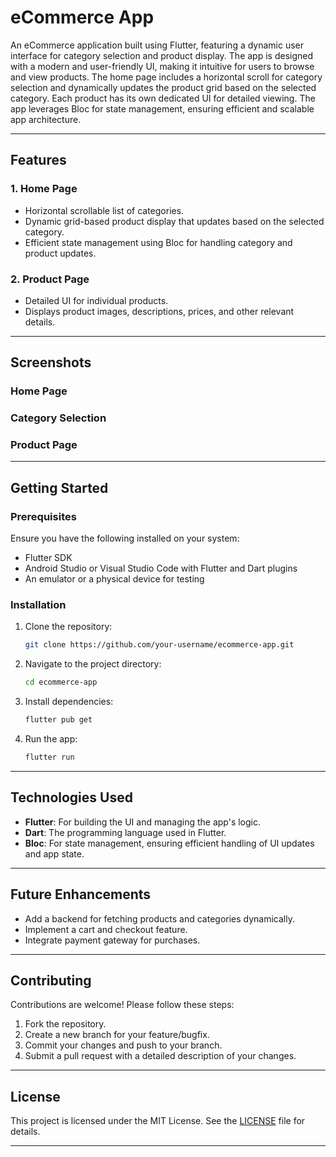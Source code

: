 # eCommerce App

An eCommerce application built using Flutter, featuring a dynamic user interface for category selection and product display. The app is designed with a modern and user-friendly UI, making it intuitive for users to browse and view products. The home page includes a horizontal scroll for category selection and dynamically updates the product grid based on the selected category. Each product has its own dedicated UI for detailed viewing. The app leverages Bloc for state management, ensuring efficient and scalable app architecture.

---

## Features

### 1. **Home Page**
- Horizontal scrollable list of categories.
- Dynamic grid-based product display that updates based on the selected category.
- Efficient state management using Bloc for handling category and product updates.

### 2. **Product Page**
- Detailed UI for individual products.
- Displays product images, descriptions, prices, and other relevant details.

---

## Screenshots

### Home Page


### Category Selection


### Product Page




---

## Getting Started

### Prerequisites
Ensure you have the following installed on your system:
- Flutter SDK
- Android Studio or Visual Studio Code with Flutter and Dart plugins
- An emulator or a physical device for testing

### Installation
1. Clone the repository:
   ```bash
   git clone https://github.com/your-username/ecommerce-app.git
   ```
2. Navigate to the project directory:
   ```bash
   cd ecommerce-app
   ```
3. Install dependencies:
   ```bash
   flutter pub get
   ```
4. Run the app:
   ```bash
   flutter run
   ```

---

## Technologies Used
- **Flutter**: For building the UI and managing the app's logic.
- **Dart**: The programming language used in Flutter.
- **Bloc**: For state management, ensuring efficient handling of UI updates and app state.

---

## Future Enhancements
- Add a backend for fetching products and categories dynamically.
- Implement a cart and checkout feature.
- Integrate payment gateway for purchases.

---

## Contributing
Contributions are welcome! Please follow these steps:
1. Fork the repository.
2. Create a new branch for your feature/bugfix.
3. Commit your changes and push to your branch.
4. Submit a pull request with a detailed description of your changes.

---

## License
This project is licensed under the MIT License. See the [LICENSE](./LICENSE) file for details.

---
